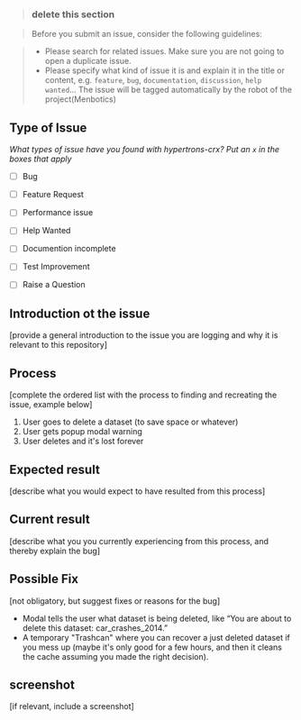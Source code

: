>### delete this section

>Before you submit an issue, consider the following guidelines:

>- Please search for related issues. Make sure you are not going to open a duplicate issue.
>- Please specify what kind of issue it is and explain it in the title or content, e.g. `feature`, `bug`, `documentation`, `discussion`, `help wanted`... The issue will be tagged automatically by the robot of the project(Menbotics) 

## Type of Issue
_What types of issue have you found with hypertrons-crx?_
_Put an `x` in the boxes that apply_

- [ ] Bug
- [ ] Feature Request
- [ ] Performance issue
- [ ] Help Wanted
- [ ] Documention incomplete
- [ ] Test Improvement
- [ ] Raise a Question


## Introduction ot the issue

[provide a general introduction to the issue you are logging and why it is relevant to this repository]

## Process

[complete the ordered list with the process to finding and recreating the issue, example below]

1. User goes to delete a dataset (to save space or whatever)
2. User gets popup modal warning
3. User deletes and it's lost forever

## Expected result

[describe what you would expect to have resulted from this process]

## Current result

[describe what you you currently experiencing from this process, and thereby explain the bug]

## Possible Fix

[not obligatory, but suggest fixes or reasons for the bug]

* Modal tells the user what dataset is being deleted, like “You are about to delete this dataset: car_crashes_2014.”
* A temporary "Trashcan" where you can recover a just deleted dataset if you mess up (maybe it's only good for a few hours, and then it cleans the cache assuming you made the right decision).

## screenshot

[if relevant, include a screenshot]

